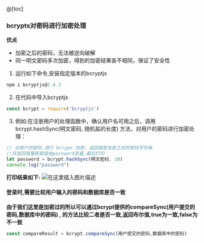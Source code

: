 @[toc]
### bcrypts对密码进行加密处理
**优点**
- 加密之后的密码，无法被逆向破解
- 同一明文密码多次加密，得到的加密结果各不相同，保证了安全性

1. 运行如下命令,安装指定版本的bcryptjs
```js
npm i bcryptjs@2.4.3
```
2. 在代码中导入bcryptjs
```js
const bcrypt = require('bcryptjs')
```
3. 例如:在注册用户的处理函数中，确认用户名可用之后，调用 bcrypt.hashSync(明文密码, 随机盐的长度) 方法，对用户的密码进行加密处理：
```js
// 对用户的密码,进行 bcrype 加密，返回值是加密之后的密码字符串
//将返回值重新赋值给password变量,最后打印
let password = bcrypt.hashSync(明文密码, 10)
console.log("password")
```
**打印结果如下:**
![在这里插入图片描述](https://img-blog.csdnimg.cn/b806634ff8bb46ff8252259eec315bf1.png)
#### 登录时,需要比较用户输入的密码和数据库是否一致
**由于我们这里是加密过的所以可以通过bcrypt提供的compareSync(用户提交的密码,数据库中的密码) , 的方法比较二者是否一致,返回布尔值,true为一致,false为不一致**
```js
const compareResult = bcrypt.compareSync(用户提交的密码,数据库中的密码)
```